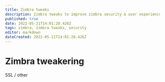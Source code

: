 ```yaml
---
title: Zimbra tweaks
description: Zimbra tweaks to improve zimbra security & user experience
published: true
date: 2022-05-21T14:01:20.426Z
tags: zimbra, zimbra tweaks, security
editor: markdown
dateCreated: 2022-05-21T14:01:20.426Z
---
```


# Zimbra tweakering

SSL / other